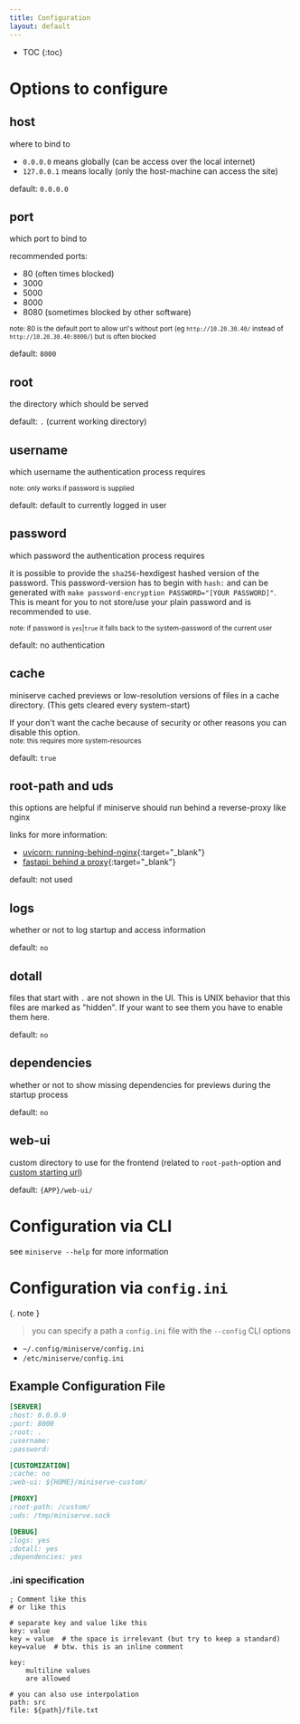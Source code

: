 ```yaml
---
title: Configuration
layout: default
---
```


* TOC
{:toc}

# Options to configure

## host
where to bind to
- `0.0.0.0` means globally (can be access over the local internet)
- `127.0.0.1` means locally (only the host-machine can access the site)

default: `0.0.0.0`

## port
which port to bind to

recommended ports:
- 80 (often times blocked)
- 3000
- 5000
- 8000
- 8080 (sometimes blocked by other software)

<sup>note: 80 is the default port to allow url's without port (eg `http://10.20.30.40/` instead of `http://10.20.30.40:8000/`) but is often blocked</sup>

default: `8000`

## root
the directory which should be served

default: `.` (current working directory)

## username
which username the authentication process requires

<sup>note: only works if password is supplied</sup>

default: default to currently logged in user

## password
which password the authentication process requires

it is possible to provide the `sha256`-hexdigest hashed version of the password.
This password-version has to begin with `hash:` and can be generated with `make password-encryption PASSWORD="[YOUR PASSWORD]"`.
This is meant for you to not store/use your plain password and is recommended to use.

<sup>note: if password is `yes`|`true` it falls back to the system-password of the current user</sup>

default: no authentication

## cache
miniserve cached previews or low-resolution versions of files in a cache directory.
(This gets cleared every system-start)

If your don't want the cache because of security or other reasons you can disable this option.<br/>
<sup>note: this requires more system-resources</sup>

default: `true`

## root-path and uds
this options are helpful if miniserve should run behind a reverse-proxy like nginx

links for more information:
- [uvicorn: running-behind-nginx](https://www.uvicorn.org/deployment/#running-behind-nginx){:target="_blank"}
- [fastapi: behind a proxy](https://fastapi.tiangolo.com/advanced/behind-a-proxy/#behind-a-proxy){:target="_blank"}

default: not used

## logs
whether or not to log startup and access information

default: `no`

## dotall
files that start with `.` are not shown in the UI. This is UNIX behavior that this files are marked as "hidden". If your want to see them you have to enable them here.

default: `no`

## dependencies
whether or not to show missing dependencies for previews during the startup process

default: `no`

## web-ui
custom directory to use for the frontend (related to `root-path`-option and [custom starting url](../deploy/index.md))

default: `{APP}/web-ui/`

# Configuration via CLI

see `miniserve --help` for more information

# Configuration via `config.ini`

{. note }
> you can specify a path a `config.ini` file with the `--config` CLI options

- `~/.config/miniserve/config.ini`
- `/etc/miniserve/config.ini`

## Example Configuration File
```ini
[SERVER]
;host: 0.0.0.0
;port: 8000
;root: .
;username: 
;password: 

[CUSTOMIZATION]
;cache: no
;web-ui: ${HOME}/miniserve-custom/

[PROXY]
;root-path: /custom/
;uds: /tmp/miniserve.sock

[DEBUG]
;logs: yes
;dotall: yes
;dependencies: yes
```

### .ini specification

```
; Comment like this
# or like this

# separate key and value like this
key: value
key = value  # the space is irrelevant (but try to keep a standard)
key=value  # btw. this is an inline comment

key:
    multiline values
    are allowed

# you can also use interpolation
path: src
file: ${path}/file.txt
```
